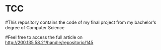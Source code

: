 # TCC
#This repository contains the code of my final project from my bachelor's degree of Computer Science

#Feel free to access the full article on http://200.135.58.21/handle/repositorio/145
